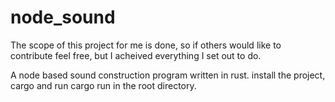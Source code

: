 # node_sound

The scope of this project for me is done, so if others would like to contribute feel free, but I acheived everything I set out to do.

A node based sound construction program written in rust. install the project, cargo and run cargo run in the root directory.
